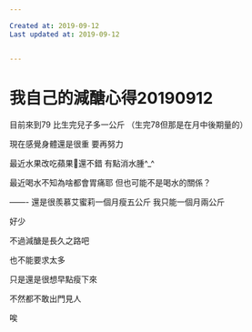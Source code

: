 ```yaml
---

Created at: 2019-09-12
Last updated at: 2019-09-12


---
```


# 我自己的減醣心得20190912


目前來到79
比生完兒子多一公斤
（生完78但那是在月中後期量的）

現在感覺身體還是很重
要再努力

最近水果改吃蘋果🍎還不錯
有點消水腫^\_^

最近喝水不知為啥都會胃痛耶
但也可能不是喝水的關係？

——-
還是很羨慕艾蜜莉一個月瘦五公斤
我只能一個月兩公斤

好少

不過減醣是長久之路吧

也不能要求太多

只是還是很想早點瘦下來

不然都不敢出門見人

唉

